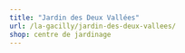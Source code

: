 ```yaml
---
title: "Jardin des Deux Vallées"
url: /la-gacilly/jardin-des-deux-vallees/
shop: centre de jardinage
---
```


